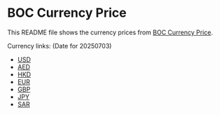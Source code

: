 # BOC Currency Price

This README file shows the currency prices from [BOC Currency Price](https://www.boc.cn/sourcedb/whpj/).

Currency links: (Date for 20250703)

- [USD](https://bocurrencyprice.techina.science/BOC_CURRENCY_PRICE/USD/20250703.json)
- [AED](https://bocurrencyprice.techina.science/BOC_CURRENCY_PRICE/AED/20250703.json)
- [HKD](https://bocurrencyprice.techina.science/BOC_CURRENCY_PRICE/HKD/20250703.json)
- [EUR](https://bocurrencyprice.techina.science/BOC_CURRENCY_PRICE/EUR/20250703.json)
- [GBP](https://bocurrencyprice.techina.science/BOC_CURRENCY_PRICE/GBP/20250703.json)
- [JPY](https://bocurrencyprice.techina.science/BOC_CURRENCY_PRICE/JPY/20250703.json)
- [SAR](https://bocurrencyprice.techina.science/BOC_CURRENCY_PRICE/SAR/20250703.json)
